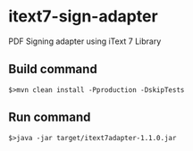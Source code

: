 # itext7-sign-adapter
PDF Signing adapter using iText 7 Library
## Build command
```
$>mvn clean install -Pproduction -DskipTests
```

## Run command
```
$>java -jar target/itext7adapter-1.1.0.jar
```
